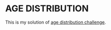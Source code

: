 # AGE DISTRIBUTION

This is my solution of [age distribution challenge](https://www.codeeval.com/open_challenges/152/).
